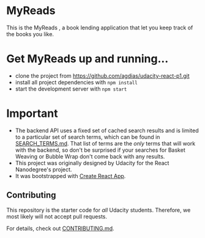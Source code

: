 # MyReads 

This is the MyReads , a book lending application that let you keep track of the books  you like.

# Get MyReads up and running...

* clone the project from https://github.com/agdias/udacity-react-p1.git
* install all project dependencies with `npm install`
* start the development server with `npm start`


# Important
- The backend API uses a fixed set of cached search results and is limited to a particular set of search terms, which can be found in [SEARCH_TERMS.md](SEARCH_TERMS.md). That list of terms are the _only_ terms that will work with the backend, so don't be surprised if your searches for Basket Weaving or Bubble Wrap don't come back with any results.
- This project was originally designed by Udacity for the React Nanodegree's project.
- It was bootstrapped with [Create React App](https://github.com/facebookincubator/create-react-app). 



## Contributing

This repository is the starter code for _all_ Udacity students. Therefore, we most likely will not accept pull requests.

For details, check out [CONTRIBUTING.md](CONTRIBUTING.md).
